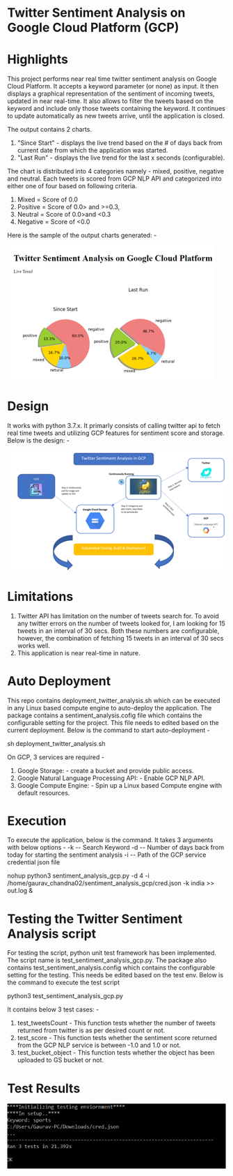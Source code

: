# Twitter Sentiment Analysis on Google Cloud Platform (GCP)
# Highlights
This project performs near real time twitter sentiment analysis on Google Cloud Platform. It accepts a keyword parameter (or none) as input. It then displays a graphical representation of the sentiment of incoming tweets, updated in near real-time. It also allows to filter the tweets based on the keyword and include only those tweets containing the keyword. It continues to update automatically as new tweets arrive, until the application is closed.

The output contains 2 charts.
1. "Since Start" - displays the live trend based on the # of days back from current date from which the application was started.
2. "Last Run" - displays the live trend for the last x seconds (configurable).

The chart is distributed into 4 categories namely - mixed, positive, negative and neutral. Each tweets is scored from GCP NLP API and categorized into either one of four based on following criteria.

1. Mixed = Score of 0.0
2. Positive = Score of 0.0> and >=0.3,
3. Neutral = Score of 0.0>and <0.3 
4. Negative = Score of <0.0 

Here is the sample of the output charts generated: -

![alt text](https://github.com/gchandn3413/Sentiment_Analysis_GCP/blob/master/Application_output.png)

# Design
It works with python 3.7.x. It primarly consists of calling twitter api to fetch real time tweets and utilizing GCP features for sentiment score and storage. Below is the design: -

![alt text](https://github.com/gchandn3413/Sentiment_Analysis_GCP/blob/master/Application_design.png)

# Limitations
1. Twitter API has limitation on the number of tweets search for. To avoid any twitter errors on the number of tweets looked for, I am looking for 15 tweets in an interval of 30 secs. Both these numbers are configurable, however, the combination of fetching 15 tweets in an interval of 30 secs works well.
2. This application is near real-time in nature.

# Auto Deployment
This repo contains deployment_twitter_analysis.sh which can be executed in any Linux based compute engine to auto-deploy the application. The package contains a sentiment_analysis.cofig file which contains the configurable setting for the project. This file needs to edited based on the current deployment. Below is the command to start auto-deployment - 

sh deployment_twitter_analysis.sh

On GCP, 3 services are required - 
1. Google Storage: - create a bucket and provide public access.
2. Google Natural Language Processing API: - Enable GCP NLP API.
3. Google Compute Engine: - Spin up a Linux based Compute engine with default resources.

# Execution
To execute the application, below is the command. It takes 3 arguments with below options - 
-k -- Search Keyword
-d -- Number of days back from today for starting the sentiment analysis
-i -- Path of the GCP service credential json file

nohup python3 sentiment_analysis_gcp.py -d 4 -i /home/gaurav_chandna02/sentiment_analysis_gcp/cred.json -k india >> out.log &

# Testing the Twitter Sentiment Analysis script
For testing the script, python unit test framework has been implemented. The script name is test_sentiment_analysis_gcp.py. The package also contains test_sentiment_analysis.config which contains the configurable setting for the testing. This needs be edited based on the test env. Below is the command to execute the test script

python3 test_sentiment_analysis_gcp.py

It contains below 3 test cases: -
1. test_tweetsCount - This function tests whether the number of tweets returned from twitter is as per desired count or not.
2. test_score - This function tests whether the sentiment score returned from the GCP NLP service is between -1.0 and 1.0 or not.
3. test_bucket_object - This function tests whether the object has been uploaded to GS bucket or not.

# Test Results

![alt text](https://github.com/gchandn3413/Sentiment_Analysis_GCP/blob/master/Test_Results.png)
